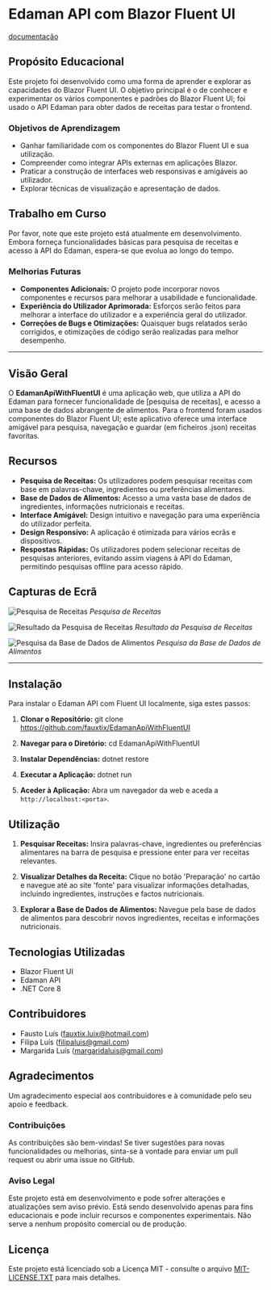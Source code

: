 # Edaman API com Blazor Fluent UI
[documentação](https://fluentui-blazor.net/)

## Propósito Educacional

Este projeto foi desenvolvido como uma forma de aprender e explorar as capacidades do Blazor Fluent UI. O objetivo principal é o de conhecer e experimentar os vários componentes e padrões do Blazor Fluent UI; foi usado o API Edaman para obter dados de receitas para testar o frontend.

### Objetivos de Aprendizagem

- Ganhar familiaridade com os componentes do Blazor Fluent UI e sua utilização.
- Compreender como integrar APIs externas em aplicações Blazor.
- Praticar a construção de interfaces web responsivas e amigáveis ao utilizador.
- Explorar técnicas de visualização e apresentação de dados.

## Trabalho em Curso

Por favor, note que este projeto está atualmente em desenvolvimento. Embora forneça funcionalidades básicas para pesquisa de receitas e acesso à API do Edaman, espera-se que evolua ao longo do tempo.

### Melhorias Futuras

- **Componentes Adicionais:** O projeto pode incorporar novos componentes e recursos para melhorar a usabilidade e funcionalidade.
- **Experiência do Utilizador Aprimorada:** Esforços serão feitos para melhorar a interface do utilizador e a experiência geral do utilizador.
- **Correções de Bugs e Otimizações:** Quaisquer bugs relatados serão corrigidos, e otimizações de código serão realizadas para melhor desempenho.

---

## Visão Geral

O **EdamanApiWithFluentUI** é uma aplicação web, que utiliza a API do Edaman para fornecer funcionalidade de [pesquisa de receitas], e acesso a uma base de dados abrangente de alimentos.
Para o frontend foram usados componentes do Blazor Fluent UI; este aplicativo oferece uma interface amigável para pesquisa, navegação e guardar (em ficheiros .json) receitas favoritas.

## Recursos

- **Pesquisa de Receitas:** Os utilizadores podem pesquisar receitas com base em palavras-chave, ingredientes ou preferências alimentares.
- **Base de Dados de Alimentos:** Acesso a uma vasta base de dados de ingredientes, informações nutricionais e receitas.
- **Interface Amigável:** Design intuitivo e navegação para uma experiência do utilizador perfeita.
- **Design Responsivo:** A aplicação é otimizada para vários ecrãs e dispositivos.
- **Respostas Rápidas:** Os utilizadores podem selecionar receitas de pesquisas anteriores, evitando assim viagens à API do Edaman, permitindo pesquisas offline para acesso rápido.

## Capturas de Ecrã

![Pesquisa de Receitas](https://github.com/fauxtix/EdamanApiWithFluentUI/assets/49880538/e5f0c4f2-158f-4a08-81ed-c8c342fd2469)
*Pesquisa de Receitas*

![Resultado da Pesquisa de Receitas](https://github.com/fauxtix/EdamanApiWithFluentUI/assets/49880538/f1d5bc1a-1866-4413-9d0a-a763cdb9b80c)
*Resultado da Pesquisa de Receitas*

![Pesquisa da Base de Dados de Alimentos](https://github.com/fauxtix/EdamanApiWithFluentUI/assets/49880538/de5d9040-4905-496e-930c-d8d990eb11fe)
*Pesquisa da Base de Dados de Alimentos*

---
## Instalação

Para instalar o Edaman API com Fluent UI localmente, siga estes passos:

1. **Clonar o Repositório:**
git clone https://github.com/fauxtix/EdamanApiWithFluentUI


2. **Navegar para o Diretório:**
cd EdamanApiWithFluentUI

3. **Instalar Dependências:**
dotnet restore

4. **Executar a Aplicação:**
dotnet run


5. **Aceder à Aplicação:**
Abra um navegador da web e aceda a `http://localhost:<porta>`.

## Utilização

1. **Pesquisar Receitas:**
Insira palavras-chave, ingredientes ou preferências alimentares na barra de pesquisa e pressione enter para ver receitas relevantes.

2. **Visualizar Detalhes da Receita:**
Clique no botão 'Preparação' no cartão e navegue até ao site 'fonte' para visualizar informações detalhadas, incluindo ingredientes, instruções e factos nutricionais.

3. **Explorar a Base de Dados de Alimentos:**
Navegue pela base de dados de alimentos para descobrir novos ingredientes, receitas e informações nutricionais.

## Tecnologias Utilizadas

- Blazor Fluent UI
- Edaman API
- .NET Core 8

## Contribuidores

- Fausto Luís (fauxtix.luix@hotmail.com)
- Filipa Luís (filipaluis@gmail.com)
- Margarida Luís (margaridaluis@gmail.com)

## Agradecimentos

Um agradecimento especial aos contribuidores e à comunidade pelo seu apoio e feedback.

### Contribuições

As contribuições são bem-vindas! Se tiver sugestões para novas funcionalidades ou melhorias, sinta-se à vontade para enviar um pull request ou abrir uma issue no GitHub.

### Aviso Legal

Este projeto está em desenvolvimento e pode sofrer alterações e atualizações sem aviso prévio. Está sendo desenvolvido apenas para fins educacionais e pode incluir recursos e componentes experimentais. Não serve a nenhum propósito comercial ou de produção.

## Licença

Este projeto está licenciado sob a Licença MIT - consulte o arquivo [MIT-LICENSE.TXT](https://github.com/fauxtix/EdamanApiWithFluentUI/blob/master/EdamanFluentApi/MIT-LICENSE.txt) para mais detalhes.




